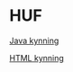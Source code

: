 # HUF
[Java kynning](https://notendur.hi.is/~sob33/HUF_Java/Javakynning.html)

[HTML kynning](https://notendur.hi.is/~sob33/HaskoliUngaFolksins_HTML/Vefsida.html)
